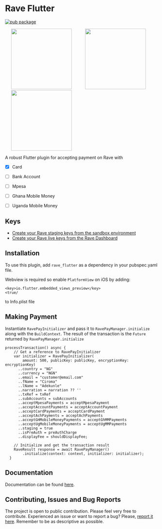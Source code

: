 # Rave Flutter

[![pub package](https://img.shields.io/pub/v/rave_flutter.svg)](https://pub.dartlang.org/packages/rave_flutter)

<p>
    <img src="https://raw.githubusercontent.com/wilburt/rave_flutter/master/screenshots/payment_methods.png" width="200px" height="auto" hspace="20"/>
    <img src="https://raw.githubusercontent.com/wilburt/rave_flutter/master/screenshots/card_payment.png" width="200px" height="auto" hspace="20"/>
    <img src="https://raw.githubusercontent.com/wilburt/rave_flutter/master/screenshots/nigerian_bank_payment.png" width="200px" height="auto" hspace="20"/>
</p>


A robust Flutter plugin for accepting payment on Rave with
- [x] Card
- [ ] Bank Account
- [ ] Mpesa
- [ ] Ghana Mobile Money
- [ ] Uganda Mobile Money


## Keys
- [Create your Rave staging keys from the sandbox environment](https://flutterwavedevelopers.readme.io/blog/how-to-get-your-staging-keys-from-the-rave-sandbox-environment)
- [Create your Rave live keys from the Rave Dashboard](https://flutterwavedevelopers.readme.io/blog/how-to-get-your-live-keys-from-the-rave-dashboard)


## Installation
To use this plugin, add `rave_flutter` as a dependency in your pubspec.yaml file.

Webview is required so enable `PlatformView` on iOS by adding:

```
<key>io.flutter.embedded_views_preview</key>
<true/
```
to Info.plist file

## Making Payment
Instantiate `RavePayInitializer` and pass it to `RavePayManager.initialize` along
with the `BuildContext`. The result of the transaction is the `Future` 
returned by `RavePayManager.initialize`

```
processTransaction() async {
    // Get a reference to RavePayInitializer
    var initializer = RavePayInitializer(
        amount: 500, publicKey: publicKey, encryptionKey: encryptionKey)
      ..country = "NG"
      ..currency = "NGN"
      ..email = "customer@email.com"
      ..fName = "Ciroma"
      ..lName = "Adekunle"
      ..narration = narration ?? ''
      ..txRef = txRef
      ..subAccounts = subAccounts
      ..acceptMpesaPayments = acceptMpesaPayment
      ..acceptAccountPayments = acceptAccountPayment
      ..acceptCardPayments = acceptCardPayment
      ..acceptAchPayments = acceptAchPayments
      ..acceptGHMobileMoneyPayments = acceptGhMMPayments
      ..acceptUgMobileMoneyPayments = acceptUgMMPayments
      ..staging = true
      ..isPreAuth = preAuthCharge
      ..displayFee = shouldDisplayFee;

    // Initialize and get the transaction result
    RaveResult response = await RavePayManager()
        .initialize(context: context, initializer: initializer);
  }
 ```
 
## Documentation
Documentation can be found [here](https://pub.dev/documentation/rave_flutter/latest/rave_flutter/rave_flutter-library.html).
 
## Contributing, Issues and Bug Reports
The project is open to public contribution. Please feel very free to contribute.
Experienced an issue or want to report a bug? Please, [report it here](https://github.com/wilburt/rave_flutter/issues). Remember to be as descriptive as possible.




